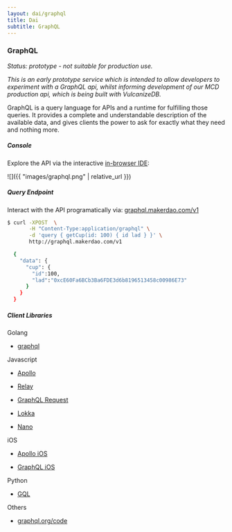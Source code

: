 ```yaml
---
layout: dai/graphql
title: Dai
subtitle: GraphQL
---
```


### GraphQL

_Status: prototype - not suitable for production use._

_This is an early prototype service which is intended to allow developers to experiment
with a GraphQL api, whilst informing development of our MCD production api, which is being
built with VulcanizeDB._

GraphQL is a query language for APIs and a runtime for fulfilling those
queries. It provides a complete and understandable description of the
available data, and gives clients the power to ask for exactly what they need
and nothing more.

##### Console

Explore the API via the interactive [in-browser IDE](https://graphql.makerdao.com/v1/console):

![]({{ "images/graphql.png" | relative_url }})

##### Query Endpoint

Interact with the API programatically via: [graphql.makerdao.com/v1](https://graphql.makerdao.com/v1)

```bash
$ curl -XPOST  \
       -H "Content-Type:application/graphql" \
       -d 'query { getCup(id: 100) { id lad } }' \
       http://graphql.makerdao.com/v1

  {
    "data": {
      "cup": {
        "id":100,
        "lad":"0xcE60Fa6BCb3Ba6FDE3d6b8196513458c00986E73"
      }
    }
  }
```

##### Client Libraries

Golang

- [graphql](https://github.com/shurcooL/graphql#readme)

Javascript

- [Apollo](https://www.apollographql.com/client)

- [Relay](https://facebook.github.io/relay/docs/en/introduction-to-relay.html)

- [GraphQL Request](https://github.com/graphcool/graphql-request)

- [Lokka](https://github.com/kadirahq/lokka)

- [Nano](https://github.com/yoshuawuyts/nanogql)

iOS

- [Apollo iOS](https://www.apollographql.com/docs/ios/)

- [GraphQL iOS](https://github.com/funcompany/graphql-ios)

Python

- [GQL](https://github.com/graphql-python/gql)

Others

- [graphql.org/code](http://graphql.org/code/#graphql-clients)
